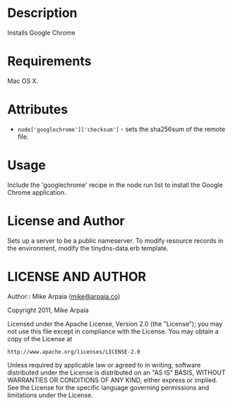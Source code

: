 Description
===========

Installs Google Chrome

Requirements
============

Mac OS X.

Attributes
==========

* `node['googlechrome']['checksum']` - sets the sha256sum of the remote file.

Usage
=====

Include the 'googlechrome' recipe in the node run list to install the Google Chrome application.

License and Author
==================

Sets up a server to be a public nameserver. To modify resource records in the environment, modify the tinydns-data.erb template.

LICENSE AND AUTHOR
==================

Author:: Mike Arpaia (<mike@arpaia.co>)

Copyright 2011, Mike Arpaia

Licensed under the Apache License, Version 2.0 (the "License");
you may not use this file except in compliance with the License.
You may obtain a copy of the License at

    http://www.apache.org/licenses/LICENSE-2.0

Unless required by applicable law or agreed to in writing, software
distributed under the License is distributed on an "AS IS" BASIS,
WITHOUT WARRANTIES OR CONDITIONS OF ANY KIND, either express or implied.
See the License for the specific language governing permissions and
limitations under the License.
